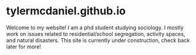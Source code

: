 # tylermcdaniel.github.io
Welcome to my website! I am a phd student studying sociology. I mostly work on issues related to residential/school segregation, activity spaces, and natural disasters. This site is currently under construction, check back later for more!
